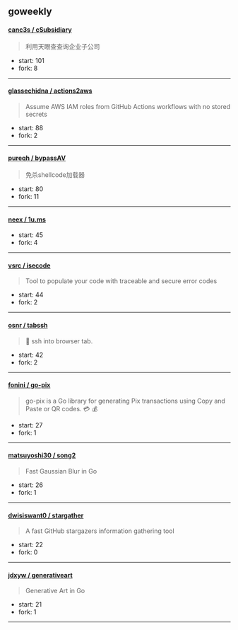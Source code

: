 ## goweekly

#### [canc3s / cSubsidiary](https://github.com/canc3s/cSubsidiary)

> 利用天眼查查询企业子公司

+ start: 101
+ fork: 8

----


#### [glassechidna / actions2aws](https://github.com/glassechidna/actions2aws)

> Assume AWS IAM roles from GitHub Actions workflows with no stored secrets

+ start: 88
+ fork: 2

----


#### [pureqh / bypassAV](https://github.com/pureqh/bypassAV)

> 免杀shellcode加载器

+ start: 80
+ fork: 11

----


#### [neex / 1u.ms](https://github.com/neex/1u.ms)

> 

+ start: 45
+ fork: 4

----


#### [vsrc / isecode](https://github.com/vsrc/isecode)

> Tool to populate your code with traceable and secure error codes

+ start: 44
+ fork: 2

----


#### [osnr / tabssh](https://github.com/osnr/tabssh)

> 📡 ssh into browser tab.

+ start: 42
+ fork: 2

----


#### [fonini / go-pix](https://github.com/fonini/go-pix)

> go-pix is a Go library for generating Pix transactions using Copy and Paste or QR codes. 💳 💰

+ start: 27
+ fork: 1

----


#### [matsuyoshi30 / song2](https://github.com/matsuyoshi30/song2)

> Fast Gaussian Blur in Go

+ start: 26
+ fork: 1

----


#### [dwisiswant0 / stargather](https://github.com/dwisiswant0/stargather)

> A fast GitHub stargazers information gathering tool

+ start: 22
+ fork: 0

----


#### [jdxyw / generativeart](https://github.com/jdxyw/generativeart)

> Generative Art in Go

+ start: 21
+ fork: 1

----

